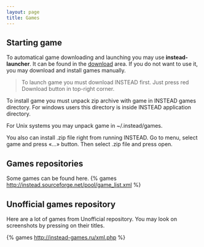 ```yaml
---
layout: page
title: Games
---
```

## Starting game

To automatical game downloading and launching you may use **instead-launcher**.
It can be found in the [download](http://instead.syscall.ru/en/download) area.
If you do not want to use it, you may download and install games manually.

> To launch game you must download INSTEAD first. Just press red Download button 
> in top-right corner.

To install game you must unpack zip archive with game in INSTEAD games directory.
For windows users this directory is inside INSTEAD application directory.

For Unix systems you may unpack game in ~/.instead/games.


You also can install .zip file right from running INSTEAD. Go to menu, select game
and press «…» button. Then select .zip file and press open.

## Games repositories

Some games can be found here.
{% games http://instead.sourceforge.net/pool/game_list.xml %}

## Unofficial games repository

Here are a lot of games from Unofficial repository. You may look on screenshots by
pressing on their titles.

{% games http://instead-games.ru/xml.php %}
